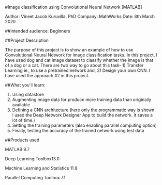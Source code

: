 #Image classification using Convolutional Neural Network [MATLAB]

Author: Vineet Jacob Kuruvilla, PhD
Company: MathWorks
Date: 8th March 2020

##Intended audience: 
Beginners

##Project Description

The purpose of this project is to show an example of how to use Convolutional Neural Network for image classification tasks. In this project, I have used dog and cat image dataset to classify whether the image is that of a dog or a cat. There are two way to go about this task- 1) Transfer Learning ie., to use a pretrained network and, 2) Design your own CNN. I have used the approach #2 in this project.

##What you'll learn:

1. Using datastore
2. Augmenting image data for produce more training data than originally available
3. Defining a CNN architecture (here only the programmatic way is shown. I used the Deep Network Designer App to build the network. It saves a lot of time.)
4. Setting the training parameters (also enabling parallel computing option)
5. Finally, testing the accuracy of the trained network using test data

##Products used

MATLAB 9.7

Deep Learning Toolbox13.0

Machine Learning and Statistics 11.6

Parallel Computing Toolbox 7.1
